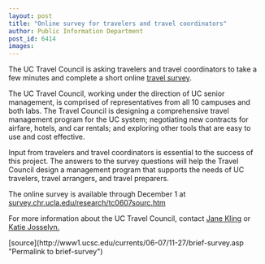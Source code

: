 ```yaml
---
layout: post
title: "Online survey for travelers and travel coordinators"
author: Public Information Department
post_id: 6414
images:
---
```


<a name="content" id="content"></a>
<p>
  The UC Travel Council is asking travelers and travel coordinators to take a few minutes and complete a short online <a href="http://survey.chr.ucla.edu/research/tc0607sourc.htm">travel survey</a>.
</p>
<p>
  The UC Travel Council, working under the direction of UC senior management, is comprised of representatives from all 10 campuses and both labs. The Travel Council is designing a comprehensive travel management program for the UC system; negotiating new contracts for airfare, hotels, and car rentals; and exploring other tools that are easy to use and cost effective.
</p>
<p>
  Input from travelers and travel coordinators is essential to the success of this project. The answers to the survey questions will help the Travel Council design a management program that supports the needs of UC travelers, travel arrangers, and travel preparers.
</p>
<p>
  The online survey is available through December 1 at <a href="http://survey.chr.ucla.edu/research/tc0607sourc.htm">survey.chr.ucla.edu/research/tc0607sourc.htm</a>
</p>
<p>
  For more information about the UC Travel Council, contact <a href="mailto:jkling@ucsc.edu">Jane Kling</a> or <a href="mailto:kdjoss@ucsc.edu">Katie Josselyn.</a>
</p>
[source](http://www1.ucsc.edu/currents/06-07/11-27/brief-survey.asp "Permalink to brief-survey")
